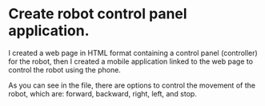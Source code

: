 # Create robot control panel application.

I created a web page in HTML format containing a control panel (controller) for the robot, then I created a mobile application linked to the web page to control the robot using the phone.

As you can see in the file, there are options to control the movement of the robot, which are: forward, backward, right, left, and stop.

